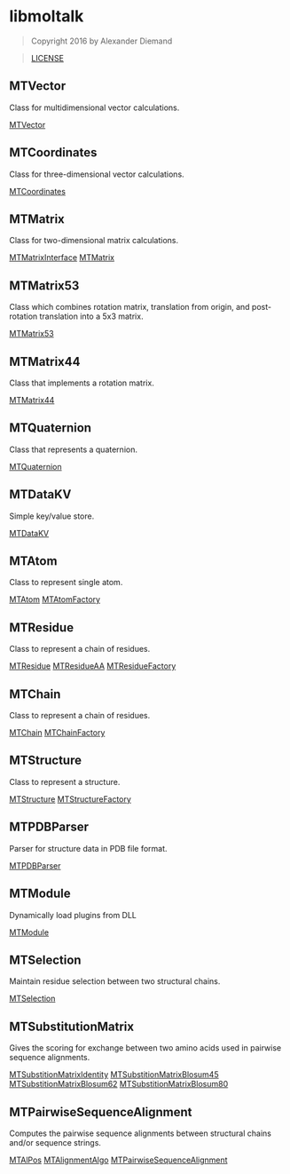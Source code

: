 
# libmoltalk

>  Copyright 2016 by Alexander Diemand

>  [LICENSE](../../LICENSE)

## MTVector

Class for multidimensional vector calculations.

[MTVector](MTVector.hpp.md)

## MTCoordinates

Class for three-dimensional vector calculations.

[MTCoordinates](MTCoordinates.hpp.md)

## MTMatrix

Class for two-dimensional matrix calculations.

[MTMatrixInterface](MTMatrixInterface.hpp.md)
[MTMatrix](MTMatrix.hpp.md)

## MTMatrix53

Class which combines rotation matrix, translation from origin,
and post-rotation translation into a 5x3 matrix.

[MTMatrix53](MTMatrix53.hpp.md)

## MTMatrix44

Class that implements a rotation matrix.

[MTMatrix44](MTMatrix44.hpp.md)

## MTQuaternion

Class that represents a quaternion.

[MTQuaternion](MTQuaternion.hpp.md)

## MTDataKV

Simple key/value store.

[MTDataKV](MTDataKV.hpp.md)


## MTAtom

Class to represent single atom.

[MTAtom](MTAtom.hpp.md)
[MTAtomFactory](MTAtomFactory.hpp.md)

## MTResidue

Class to represent a chain of residues.

[MTResidue](MTResidue.hpp.md)
[MTResidueAA](MTResidueAA.hpp.md)
[MTResidueFactory](MTResidueFactory.hpp.md)

## MTChain

Class to represent a chain of residues.

[MTChain](MTChain.hpp.md)
[MTChainFactory](MTChainFactory.hpp.md)

## MTStructure

Class to represent a structure.

[MTStructure](MTStructure.hpp.md)
[MTStructureFactory](MTStructureFactory.hpp.md)

## MTPDBParser

Parser for structure data in PDB file format.

[MTPDBParser](MTPDBParser.hpp.md)

## MTModule

Dynamically load plugins from DLL

[MTModule](MTModule.hpp.md)

## MTSelection

Maintain residue selection between two structural chains.

[MTSelection](MTSelection.hpp.md)

## MTSubstitutionMatrix

Gives the scoring for exchange between two amino acids used in pairwise sequence alignments.

[MTSubstitionMatrixIdentity](MTSubstitutionMatrix.hpp.md)
[MTSubstitionMatrixBlosum45](MTSubstitutionMatrix.hpp.md)
[MTSubstitionMatrixBlosum62](MTSubstitutionMatrix.hpp.md)
[MTSubstitionMatrixBlosum80](MTSubstitutionMatrix.hpp.md)

## MTPairwiseSequenceAlignment

Computes the pairwise sequence alignments between structural chains and/or sequence strings.

[MTAlPos](MTAlPos.hpp.md)
[MTAlignmentAlgo](MTAlignmentAlgo.hpp.md)
[MTPairwiseSequenceAlignment](MTPairwiseSequenceAlignment.hpp.md)


